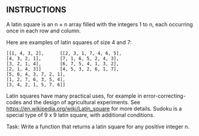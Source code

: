 ## INSTRUCTIONS

A latin square is an n × n array filled with the integers 1 to n, each occurring once in each row and column.

Here are examples of latin squares of size 4 and 7:
```
[[1, 4, 3, 2],      [[2, 3, 1, 7, 4, 6, 5],
[4, 3, 2, 1],       [7, 1, 6, 5, 2, 4, 3],
[3, 2, 1, 4],       [6, 7, 5, 4, 1, 3, 2],
[2, 1, 4, 3]]       [4, 5, 3, 2, 6, 1, 7],
[5, 6, 4, 3, 7, 2, 1],
[1, 2, 7, 6, 3, 5, 4],
[3, 4, 2, 1, 5, 7, 6]]
```
Latin squares have many practical uses, for example in error-correcting-codes and the design of agricultural experiments. See https://en.wikipedia.org/wiki/Latin_square for more details. Sudoku is a special type of 9 x 9 latin square, with additional conditions.

Task: Write a function that returns a latin square for any positive integer n.